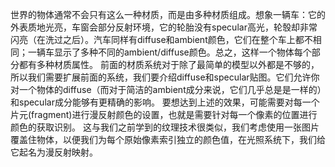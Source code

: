   世界的物体通常不会只有这么一种材质，而是由多种材质组成。想象一辆车：它的外表质地光亮，车窗会部分反射环境，它的轮胎没有specular高光，轮彀却非常闪亮（在洗过之后）。汽车同样有diffuse和ambient颜色，它们在整个车上都不相同；一辆车显示了多种不同的ambient/diffuse颜色。总之，这样一个物体每个部分都有多种材质属性。
  前面的材质系统对于除了最简单的模型以外都是不够的，所以我们需要扩展前面的系统，我们要介绍diffuse和specular贴图。它们允许你对一个物体的diffuse（而对于简洁的ambient成分来说，它们几乎总是是一样的）和specular成分能够有更精确的影响。
  要想达到上述的效果，可能需要对每一个片元(fragment)进行漫反射颜色的设置，也就是需要针对每一个像素的位置进行颜色的获取识别。
  这与我们之前学到的纹理技术很类似，我们考虑使用一张图片覆盖住物体，以便我们为每个原始像素索引独立的颜色值，在光照系统下，我们给它起名为漫反射映射。